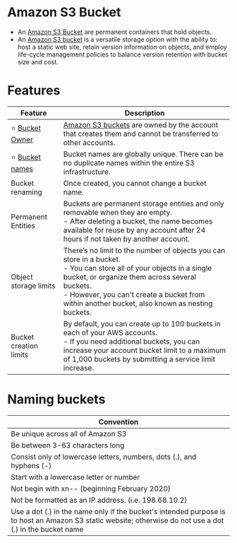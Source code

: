 
# Amazon S3 Bucket
- An [Amazon S3 Bucket](https://docs.aws.amazon.com/AmazonS3/latest/userguide/UsingBucket.html) are permanent containers that hold objects.
- An [Amazon S3 bucket](https://docs.aws.amazon.com/AmazonS3/latest/userguide/UsingBucket.html) is a versatile storage option with the ability to: host a static web site, retain version information on objects, and employ life-cycle management policies to balance version retention with bucket size and cost.

# Features

| Feature                                                                                                                    | Description                                                                                                                                                                                                                                                                                                                                                                                                                    |
|----------------------------------------------------------------------------------------------------------------------------|--------------------------------------------------------------------------------------------------------------------------------------------------------------------------------------------------------------------------------------------------------------------------------------------------------------------------------------------------------------------------------------------------------------------------------|
| :star: [Bucket Owner](https://docs.aws.amazon.com/AmazonS3/latest/userguide/bucket-owner-condition.html)                   | [Amazon S3 buckets](https://docs.aws.amazon.com/AmazonS3/latest/userguide/bucket-owner-condition.html) are owned by the account that creates them and cannot be transferred to other accounts.                                                                                                                                                                                                                                 |
| :star: [Bucket names](https://docs.aws.amazon.com/AmazonS3/latest/userguide/create-bucket-overview.html)                   | Bucket names are globally unique. There can be no duplicate names within the entire S3 infrastructure.                                                                                                                                                                                                                                                                                                                         |
| Bucket renaming                                                                                                            | Once created, you cannot change a bucket name.                                                                                                                                                                                                                                                                                                                                                                                 |
| Permanent Entities                                                                                                         | Buckets are permanent storage entities and only removable when they are empty. <br/>- After deleting a bucket, the name becomes available for reuse by any account after 24 hours if not taken by another account.                                                                                                                                                                                                             |
| Object storage limits                                                                                                      | There’s no limit to the number of objects you can store in a bucket. <br/>- You can store all of your objects in a single bucket, or organize them across several buckets. <br/>- However, you can't create a bucket from within another bucket, also known as nesting buckets.                                                                                                                                                |
| Bucket creation limits                                                                                                     | By default, you can create up to 100 buckets in each of your AWS accounts. <br/>- If you need additional buckets, you can increase your account bucket limit to a maximum of 1,000 buckets by submitting a service limit increase.                                                                                                                                                                                             |

# Naming buckets

| Convention                                                                                                                                                |
|-----------------------------------------------------------------------------------------------------------------------------------------------------------|
| Be unique across all of Amazon S3                                                                                                                         |
| Be between 3-63 characters long                                                                                                                           |
| Consist only of lowercase letters, numbers, dots (.), and hyphens (-)                                                                                     |
| Start with a lowercase letter or number                                                                                                                   |
| Not begin with xn-- (beginning February 2020)                                                                                                             |
| Not be formatted as an IP address. (i.e. 198.68.10.2)                                                                                                     |
| Use a dot (.) in the name only if the bucket's intended purpose is to host an Amazon S3 static website; otherwise do not use a dot (.) in the bucket name |